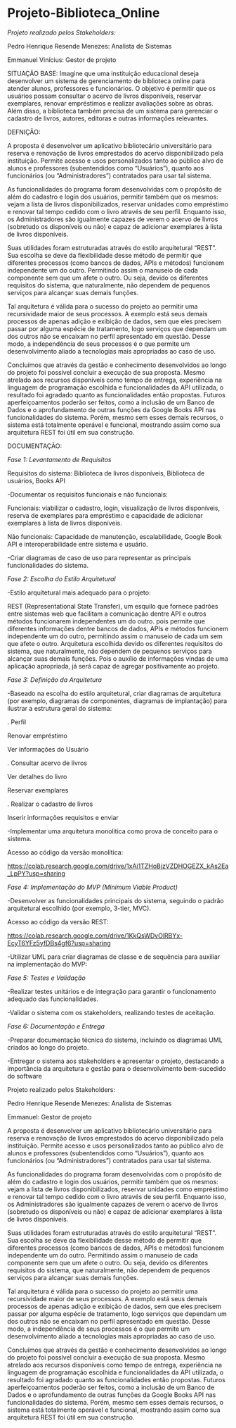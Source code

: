 # Projeto-Biblioteca_Online

*Projeto realizado pelos Stakeholders:* 

Pedro Henrique Resende Menezes: Analista de Sistemas 

Emmanuel Vinícius: Gestor de projeto 


SITUAÇÃO BASE: Imagine que uma instituição educacional deseja desenvolver um sistema de gerenciamento de biblioteca online para atender alunos, professores e funcionários. O objetivo é permitir que os usuários possam consultar o acervo de livros disponíveis, reservar exemplares, renovar empréstimos e realizar avaliações sobre as obras. Além disso, a biblioteca também precisa de um sistema para gerenciar o cadastro de livros, autores, editoras e outras informações relevantes. 


DEFNIÇÃO:

A proposta é desenvolver um aplicativo bibliotecário universitário para reserva e renovação de livros emprestados do acervo disponibilizado pela instituição. Permite acesso e usos personalizados tanto ao público alvo de alunos e professores (subentendidos como “Usuários”), quanto aos funcionários (ou “Administradores”) contratados para usar tal sistema. 

As funcionalidades do programa foram desenvolvidas com o propósito de além do cadastro e login dos usuários, permitir também que os mesmos: vejam a lista de livros disponibilizados, reservar unidades como empréstimo e renovar tal tempo cedido com o livro através de seu perfil. Enquanto isso, os Administradores são igualmente capazes de verem o acervo de livros (sobretudo os disponíveis ou não) e capaz de adicionar exemplares à lista de livros disponíveis.  

Suas utilidades foram estruturadas através do estilo arquitetural “REST”. Sua escolha se deve da flexibilidade desse método de permitir que diferentes processos (como bancos de dados, APIs e métodos) funcionem independente um do outro. Permitindo assim o manuseio de cada componente sem que um afete o outro. Ou seja, devido os diferentes requisitos do sistema, que naturalmente, não dependem de pequenos serviços para alcançar suas demais funções. 

Tal arquitetura é válida para o sucesso do projeto ao permitir uma recursividade maior de seus processos. A exemplo está seus demais processos de apenas adição e exibição de dados, sem que eles precisem passar por alguma espécie de tratamento, logo serviços que dependam um dos outros não se encaixam no perfil apresentado em questão. Desse modo, a independência de seus processos é o que permite um desenvolvimento aliado a tecnologias mais apropriadas ao caso de uso.  

Concluímos que através da gestão e conhecimento desenvolvidos ao longo do projeto foi possível concluir a execução de sua proposta. Mesmo atrelado aos recursos disponíveis como tempo de entrega, experiência na linguagem de programação escolhida e funcionalidades da API utilizada, o resultado foi agradado quanto as funcionalidades então propostas. Futuros aperfeiçoamentos poderão ser feitos, como a inclusão de um Banco de Dados e o aprofundamento de outras funções da Google Books API nas funcionalidades do sistema. Porém, mesmo sem esses demais recursos, o sistema está totalmente operável e funcional, mostrando assim como sua arquitetura REST foi útil em sua construção. 

 DOCUMENTAÇÃO:

*Fase 1: Levantamento de Requisitos*  

Requisitos do sistema: Biblioteca de livros disponíveis, Biblioteca de usuários, Books API 

-Documentar os requisitos funcionais e não funcionais:  

Funcionais: viabilizar o cadastro, login, visualização de livros disponíveis, reserva de exemplares para empréstimo e capacidade de adicionar exemplares à lista de livros disponíveis.  

Não funcionais: Capacidade de manutenção, escalabilidade, Google Book API e interoperabilidade entre sistema e usuário. 

-Criar diagramas de caso de uso para representar as principais funcionalidades do sistema. 


*Fase 2: Escolha do Estilo Arquitetural* 

-Estilo arquitetural mais adequado para o projeto:  

REST (Representational State Transfer), um esquilo que fornece padrões entre sistemas web que facilitam a comunicação dentre API e outros métodos funcionarem independentes um do outro. pois permite que diferentes informações dentre bancos de dados, APIs e métodos funcionem independente um do outro, permitindo assim o manuseio de cada um sem que afete o outro. Arquitetura escolhida devido os diferentes requisitos do sistema, que naturalmente, não dependem de pequenos serviços para alcançar suas demais funções. Pois o auxílio de informações vindas de uma aplicação apropriada, já será capaz de agregar positivamente ao projeto. 

 

*Fase 3: Definição da Arquitetura* 

-Baseado na escolha do estilo arquitetural, criar diagramas de arquitetura (por exemplo, diagramas de componentes, diagramas de implantação) para ilustrar a estrutura geral do sistema: 

 

. Perfil  

Renovar empréstimo 

Ver informações do Usuário 

 

. Consultar acervo de livros 

Ver detalhes do livro 

Reservar exemplares 

 

. Realizar o cadastro de livros 

Inserir informações requisitos e enviar 

 

-Implementar uma arquitetura monolítica como prova de conceito para o sistema. 

Acesso ao código da versão monolítica: 

https://colab.research.google.com/drive/1xAi1TZHoBjzVZDHOGEZX_kAs2Ea_LpPY?usp=sharing 

 

 

*Fase 4: Implementação do MVP (Minimum Viable Product)*

-Desenvolver as funcionalidades principais do sistema, seguindo o padrão arquitetural escolhido (por exemplo, 3-tier, MVC). 


Acesso ao código da versão REST: 

https://colab.research.google.com/drive/1KkQsWDvOlRBYx-EcyT6YFz5yfDBs4gf6?usp=sharing 


-Utilizar UML para criar diagramas de classe e de sequência para auxiliar na implementação do MVP: 


*Fase 5: Testes e Validação* 

-Realizar testes unitários e de integração para garantir o funcionamento adequado das funcionalidades. 

-Validar o sistema com os stakeholders, realizando testes de aceitação. 

 

*Fase 6: Documentação e Entrega*

-Preparar documentação técnica do sistema, incluindo os diagramas UML criados ao longo do projeto. 

-Entregar o sistema aos stakeholders e apresentar o projeto, destacando a importância da arquitetura e gestão para o desenvolvimento bem-sucedido do software 

 

Projeto realizado pelos Stakeholders: 

Pedro Henrique Resende Menezes: Analista de Sistemas 

Emmanuel: Gestor de projeto 

 

A proposta é desenvolver um aplicativo bibliotecário universitário para reserva e renovação de livros emprestados do acervo disponibilizado pela instituição. Permite acesso e usos personalizados tanto ao público alvo de alunos e professores (subentendidos como “Usuários”), quanto aos funcionários (ou “Administradores”) contratados para usar tal sistema. 

As funcionalidades do programa foram desenvolvidas com o propósito de além do cadastro e login dos usuários, permitir também que os mesmos: vejam a lista de livros disponibilizados, reservar unidades como empréstimo e renovar tal tempo cedido com o livro através de seu perfil. Enquanto isso, os Administradores são igualmente capazes de verem o acervo de livros (sobretudo os disponíveis ou não) e capaz de adicionar exemplares à lista de livros disponíveis.  

Suas utilidades foram estruturadas através do estilo arquitetural “REST”. Sua escolha se deve da flexibilidade desse método de permitir que diferentes processos (como bancos de dados, APIs e métodos) funcionem independente um do outro. Permitindo assim o manuseio de cada componente sem que um afete o outro. Ou seja, devido os diferentes requisitos do sistema, que naturalmente, não dependem de pequenos serviços para alcançar suas demais funções. 

Tal arquitetura é válida para o sucesso do projeto ao permitir uma recursividade maior de seus processos. A exemplo está seus demais processos de apenas adição e exibição de dados, sem que eles precisem passar por alguma espécie de tratamento, logo serviços que dependam um dos outros não se encaixam no perfil apresentado em questão. Desse modo, a independência de seus processos é o que permite um desenvolvimento aliado a tecnologias mais apropriadas ao caso de uso.  

Concluímos que através da gestão e conhecimento desenvolvidos ao longo do projeto foi possível concluir a execução de sua proposta. Mesmo atrelado aos recursos disponíveis como tempo de entrega, experiência na linguagem de programação escolhida e funcionalidades da API utilizada, o resultado foi agradado quanto as funcionalidades então propostas. Futuros aperfeiçoamentos poderão ser feitos, como a inclusão de um Banco de Dados e o aprofundamento de outras funções da Google Books API nas funcionalidades do sistema. Porém, mesmo sem esses demais recursos, o sistema está totalmente operável e funcional, mostrando assim como sua arquitetura REST foi útil em sua construção. 

 

 
